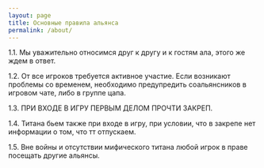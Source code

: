 ```yaml
---
layout: page
title: Основные правила альянса
permalink: /about/
---
```


1.1. Мы уважительно относимся друг к другу и к гостям ала, этого же ждем в ответ.

1.2. От все игроков требуется активное участие. Если возникают проблемы со временем, необходимо предупредить соальянсников в игровом чате, либо в группе цапа.

1.3. ПРИ ВХОДЕ В ИГРУ ПЕРВЫМ ДЕЛОМ ПРОЧТИ ЗАКРЕП.

1.4. Титана бьем также при входе в игру, при условии, что в закрепе нет информации о том, что тт отпускаем.

1.5. Вне войны и отсутствии мифического титана любой игрок в праве посещать другие альянсы.
